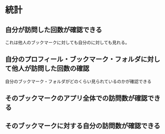 # 統計

## 自分が訪問した回数が確認できる

これは他人のブックマークに対しても自分のに対しても見れる。

## 自分のプロフィール・ブックマーク・フォルダに対して他人が訪問した回数の確認

自分のブックマーク・フォルダがどのくらい見られているのかが確認できる

## そのブックマークのアプリ全体での訪問数が確認できる

## そのブックマークに対する自分の訪問数が確認できる
